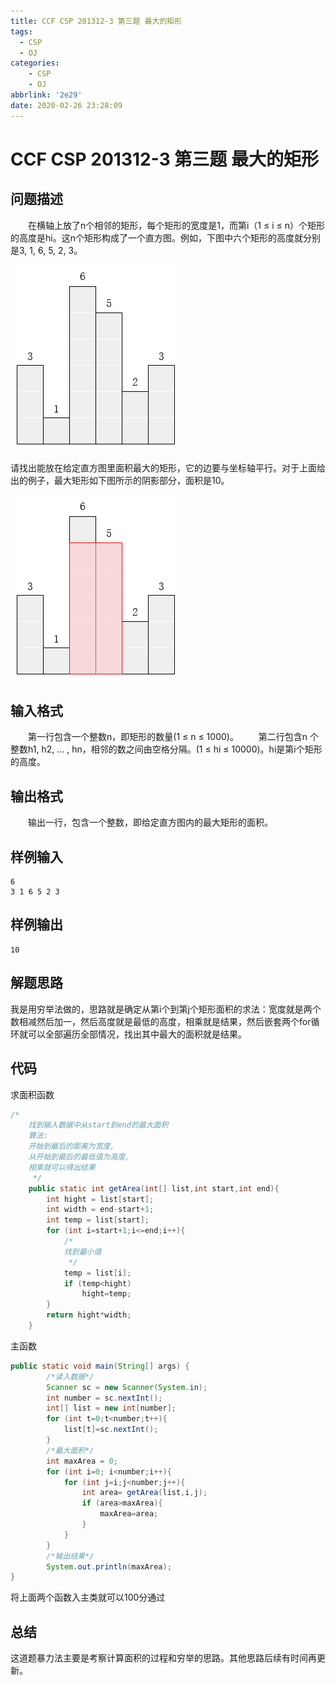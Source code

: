 ```yaml
---
title: CCF CSP 201312-3 第三题 最大的矩形
tags:
  - CSP
  - OJ
categories: 
    - CSP
    - OJ
abbrlink: '2e29'
date: 2020-02-26 23:28:09
---
```

# CCF CSP 201312-3 第三题 最大的矩形

## 问题描述
　　在横轴上放了n个相邻的矩形，每个矩形的宽度是1，而第i（1 ≤ i ≤ n）个矩形的高度是hi。这n个矩形构成了一个直方图。例如，下图中六个矩形的高度就分别是3, 1, 6, 5, 2, 3。

![](./2020-02-26-23-53-54.png)

请找出能放在给定直方图里面积最大的矩形，它的边要与坐标轴平行。对于上面给出的例子，最大矩形如下图所示的阴影部分，面积是10。

![](./2020-02-26-23-54-08.png)

## 输入格式
　　第一行包含一个整数n，即矩形的数量(1 ≤ n ≤ 1000)。
　　第二行包含n 个整数h1, h2, … , hn，相邻的数之间由空格分隔。(1 ≤ hi ≤ 10000)。hi是第i个矩形的高度。
## 输出格式
　　输出一行，包含一个整数，即给定直方图内的最大矩形的面积。
## 样例输入
```text
6
3 1 6 5 2 3
```
## 样例输出
```text
10
```

## 解题思路

我是用穷举法做的，思路就是确定从第i个到第j个矩形面积的求法：宽度就是两个数相减然后加一，然后高度就是最低的高度，相乘就是结果，然后嵌套两个for循环就可以全部遍历全部情况，找出其中最大的面积就是结果。


## 代码

求面积函数

```java
/*
    找到输入数据中从start到end的最大面积
    算法:
    开始到最后的距离为宽度,
    从开始到最后的最低值为高度,
    相乘就可以得出结果
     */
    public static int getArea(int[] list,int start,int end){
        int hight = list[start];
        int width = end-start+1;
        int temp = list[start];
        for (int i=start+1;i<=end;i++){
            /*
            找到最小值
             */
            temp = list[i];
            if (temp<hight)
                hight=temp;
        }
        return hight*width;
    }
```

主函数

```java
public static void main(String[] args) {
        /*读入数据*/
        Scanner sc = new Scanner(System.in);
        int number = sc.nextInt();
        int[] list = new int[number];
        for (int t=0;t<number;t++){
            list[t]=sc.nextInt();
        }
        /*最大面积*/
        int maxArea = 0;
        for (int i=0; i<number;i++){
            for (int j=i;j<number;j++){
                int area= getArea(list,i,j);
                if (area>maxArea){
                    maxArea=area;
                }
            }
        }
        /*输出结果*/
        System.out.println(maxArea);
}
```
将上面两个函数入主类就可以100分通过

## 总结

这道题暴力法主要是考察计算面积的过程和穷举的思路。其他思路后续有时间再更新。
